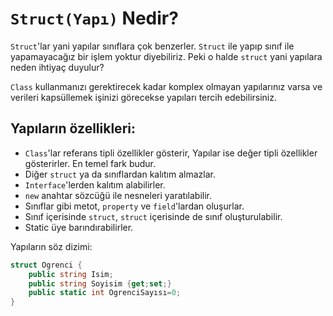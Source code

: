 # **`Struct(Yapı)` Nedir?**


`Struct`'lar yani yapılar sınıflara çok benzerler. `Struct` ile yapıp sınıf ile yapamayacağız bir işlem yoktur diyebiliriz. Peki o halde `struct` yani yapılara neden ihtiyaç duyulur?



`Class` kullanmanızı gerektirecek kadar komplex olmayan yapılarınız varsa ve verileri kapsüllemek işinizi görecekse yapıları tercih edebilirsiniz.



## Yapıların özellikleri:



- `Class`'lar referans tipli özellikler gösterir, Yapılar ise değer tipli özellikler gösterirler. En temel fark budur.
- Diğer `struct` ya da sınıflardan kalıtım almazlar.
- `Interface`'lerden kalıtım alabilirler.
- `new` anahtar sözcüğü ile nesneleri yaratılabilir.
- Sınıflar gibi metot, `property` ve `field`'lardan oluşurlar.
- Sınıf içerisinde `struct`, `struct` içerisinde de sınıf oluşturulabilir.
- Static üye barındırabilirler.


Yapıların söz dizimi:

```csharp
struct Ogrenci {
    public string Isim;
    public string Soyisim {get;set;}
    public static int OgrenciSayısı=0;
}
```